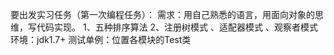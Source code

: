 要出发实习任务（第一次编程任务）：
需求：用自己熟悉的语言，用面向对象的思维，写代码实现。
1、五种排序算法
2、注册树模式 、适配器模式 、观察者模式
环境：jdk1.7+
测试单例：位置各模块的Test类

